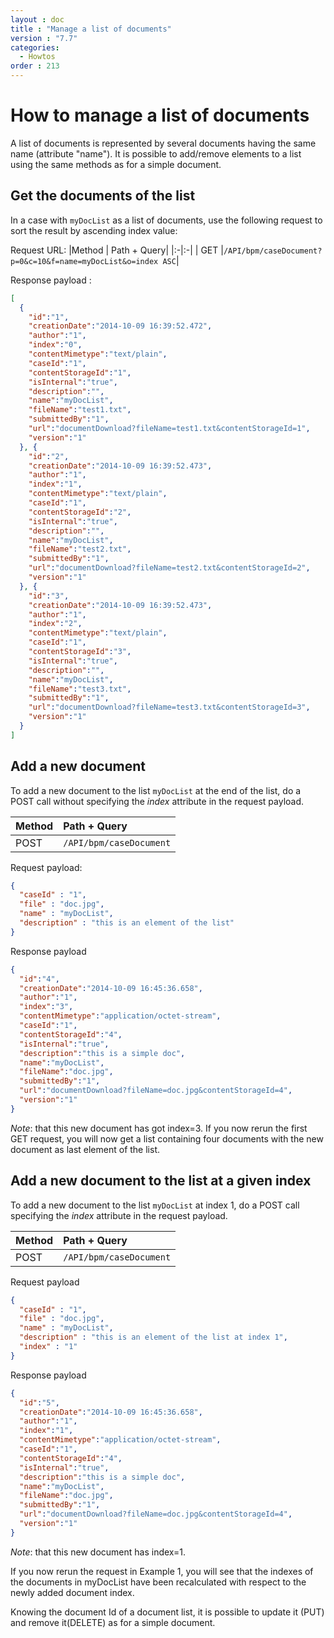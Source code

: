```yaml
---
layout : doc
title : "Manage a list of documents"
version : "7.7"
categories:
  - Howtos
order : 213
---
```

# How to manage a list of documents

A list of documents is represented by several documents having the same name (attribute "name"). 
It is possible to add/remove elements to a list using the same methods as for a simple document.

## Get the documents of the list

In a case with `myDocList` as a list of documents, use the following request to sort the result by ascending index value:

Request URL:
|Method | Path + Query|
|:-|:-|
| GET |`/API/bpm/caseDocument?p=0&c=10&f=name=myDocList&o=index ASC`|

Response payload :

```json
[
  { 
    "id":"1", 
    "creationDate":"2014-10-09 16:39:52.472", 
    "author":"1", 
    "index":"0", 
    "contentMimetype":"text/plain", 
    "caseId":"1", 
    "contentStorageId":"1", 
    "isInternal":"true", 
    "description":"", 
    "name":"myDocList", 
    "fileName":"test1.txt", 
    "submittedBy":"1", 
    "url":"documentDownload?fileName=test1.txt&contentStorageId=1", 
    "version":"1" 
  }, {
    "id":"2", 
    "creationDate":"2014-10-09 16:39:52.473", 
    "author":"1", 
    "index":"1", 
    "contentMimetype":"text/plain", 
    "caseId":"1", 
    "contentStorageId":"2", 
    "isInternal":"true", 
    "description":"", 
    "name":"myDocList", 
    "fileName":"test2.txt", 
    "submittedBy":"1", 
    "url":"documentDownload?fileName=test2.txt&contentStorageId=2", 
    "version":"1" 
  }, {
    "id":"3", 
    "creationDate":"2014-10-09 16:39:52.473", 
    "author":"1", 
    "index":"2", 
    "contentMimetype":"text/plain", 
    "caseId":"1", 
    "contentStorageId":"3", 
    "isInternal":"true", 
    "description":"", 
    "name":"myDocList", 
    "fileName":"test3.txt", 
    "submittedBy":"1", 
    "url":"documentDownload?fileName=test3.txt&contentStorageId=3",
    "version":"1"
  }
]
```

## Add a new document

To add a new document to the list `myDocList` at the end of the list, do a POST call without specifying the _index_ attribute in the request payload.

|Method | Path + Query|
|:-|:-|
| POST |`/API/bpm/caseDocument` |

Request payload:

```json
{ 
  "caseId" : "1", 
  "file" : "doc.jpg", 
  "name" : "myDocList", 
  "description" : "this is an element of the list" 
}
```   

Response payload

```json
{
  "id":"4", 
  "creationDate":"2014-10-09 16:45:36.658", 
  "author":"1", 
  "index":"3", 
  "contentMimetype":"application/octet-stream", 
  "caseId":"1", 
  "contentStorageId":"4", 
  "isInternal":"true", 
  "description":"this is a simple doc", 
  "name":"myDocList", 
  "fileName":"doc.jpg", 
  "submittedBy":"1", 
  "url":"documentDownload?fileName=doc.jpg&contentStorageId=4", 
  "version":"1" 
}
```
    

_Note_: that this new document has got index=3\. 
If you now rerun the first GET request, you will now get a list containing four documents with the new document as last element of the list.

## Add a new document to the list at a given index

To add a new document to the list `myDocList` at index 1\, do a POST call specifying the _index_ attribute in the request payload.

|Method | Path + Query|
|:-|:-|
| POST |`/API/bpm/caseDocument` |

Request payload

```json 
{ 
  "caseId" : "1", 
  "file" : "doc.jpg", 
  "name" : "myDocList", 
  "description" : "this is an element of the list at index 1", 
  "index" : "1"
}
```

Response payload

```json 
{
  "id":"5", 
  "creationDate":"2014-10-09 16:45:36.658", 
  "author":"1", 
  "index":"1", 
  "contentMimetype":"application/octet-stream", 
  "caseId":"1", 
  "contentStorageId":"4", 
  "isInternal":"true", 
  "description":"this is a simple doc", 
  "name":"myDocList", 
  "fileName":"doc.jpg", 
  "submittedBy":"1", 
  "url":"documentDownload?fileName=doc.jpg&contentStorageId=4", 
  "version":"1" 
}
```

_Note_: that this new document has index=1\. 

If you now rerun the request in Example 1, you will see that the indexes of the documents in myDocList have been 
recalculated with respect to the newly added document index.

Knowing the document Id of a document list, it is possible to update it (PUT) and remove it(DELETE) as for a simple document.
